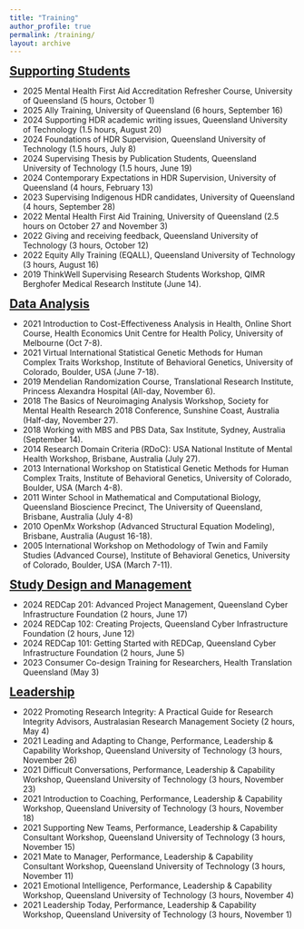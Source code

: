 ```yaml
---
title: "Training"
author_profile: true
permalink: /training/
layout: archive
---
```


<span style="font-size:1.5em;"><strong><u>Supporting Students</u></strong></span>
* 2025	Mental Health First Aid Accreditation Refresher Course, University of Queensland (5 hours, October 1)
* 2025	Ally Training, University of Queensland (6 hours, September 16)
* 2024	Supporting HDR academic writing issues, Queensland University of Technology (1.5 hours, August 20)
* 2024	Foundations of HDR Supervision, Queensland University of Technology (1.5 hours, July 8)
* 2024	Supervising Thesis by Publication Students, Queensland University of Technology (1.5 hours, June 19)
* 2024	Contemporary Expectations in HDR Supervision, University of Queensland (4 hours, February 13)
* 2023	Supervising Indigenous HDR candidates, University of Queensland (4 hours, September 28)
* 2022	Mental Health First Aid Training, University of Queensland (2.5 hours on October 27 and November 3)
* 2022	Giving and receiving feedback, Queensland University of Technology (3 hours, October 12)
* 2022	Equity Ally Training (EQALL), Queensland University of Technology (3 hours, August 16)
* 2019	ThinkWell Supervising Research Students Workshop, QIMR Berghofer Medical Research Institute (June 14).

<span style="font-size:1.5em;"><strong><u>Data Analysis</u></strong></span>
* 2021	Introduction to Cost-Effectiveness Analysis in Health, Online Short Course, Health Economics Unit Centre for Health Policy, University of Melbourne (Oct 7-8).
* 2021	Virtual International Statistical Genetic Methods for Human Complex Traits Workshop, Institute of Behavioral Genetics, University of Colorado, Boulder, USA (June 7-18).
* 2019	Mendelian Randomization Course, Translational Research Institute, Princess Alexandra Hospital (All-day, November 6).
* 2018	The Basics of Neuroimaging Analysis Workshop, Society for Mental Health Research 2018 Conference, Sunshine Coast, Australia (Half-day, November 27).
* 2018	Working with MBS and PBS Data, Sax Institute, Sydney, Australia (September 14).
* 2014	Research Domain Criteria (RDoC): USA National Institute of Mental Health Workshop, Brisbane, Australia (July 27).
* 2013	International Workshop on Statistical Genetic Methods for Human Complex Traits, Institute of Behavioral Genetics, University of Colorado, Boulder, USA (March 4-8).
* 2011	Winter School in Mathematical and Computational Biology, Queensland Bioscience Precinct, The University of Queensland, Brisbane, Australia (July 4-8)
* 2010	OpenMx Workshop (Advanced Structural Equation Modeling), Brisbane, Australia (August 16-18).
* 2005	International Workshop on Methodology of Twin and Family Studies (Advanced Course), Institute of Behavioral Genetics, University of Colorado, Boulder, USA (March 7-11).

<span style="font-size:1.5em;"><strong><u>Study Design and Management</u></strong></span>
* 2024	REDCap 201: Advanced Project Management, Queensland Cyber Infrastructure Foundation (2 hours, June 17)
* 2024	REDCap 102: Creating Projects, Queensland Cyber Infrastructure Foundation (2 hours, June 12)
* 2024	REDCap 101: Getting Started with REDCap, Queensland Cyber Infrastructure Foundation (2 hours, June 5)
* 2023	Consumer Co-design Training for Researchers, Health Translation Queensland (May 3)

<span style="font-size:1.5em;"><strong><u>Leadership</u></strong></span>
* 2022	Promoting Research Integrity: A Practical Guide for Research Integrity Advisors, Australasian Research Management Society (2 hours, May 4)
* 2021	Leading and Adapting to Change, Performance, Leadership & Capability Workshop, Queensland University of Technology (3 hours, November 26)
* 2021	Difficult Conversations, Performance, Leadership & Capability Workshop, Queensland University of Technology (3 hours, November 23)
* 2021	Introduction to Coaching, Performance, Leadership & Capability Workshop, Queensland University of Technology (3 hours, November 18)
* 2021	Supporting New Teams, Performance, Leadership & Capability Consultant Workshop, Queensland University of Technology (3 hours, November 15)
* 2021	Mate to Manager, Performance, Leadership & Capability Consultant Workshop, Queensland University of Technology (3 hours, November 11)
* 2021	Emotional Intelligence, Performance, Leadership & Capability Workshop, Queensland University of Technology (3 hours, November 4)
* 2021	Leadership Today, Performance, Leadership & Capability Workshop, Queensland University of Technology (3 hours, November 1)


